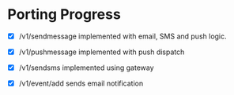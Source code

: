 # Porting Progress

- [x] /v1/sendmessage implemented with email, SMS and push logic.
- [x] /v1/pushmessage implemented with push dispatch
- [x] /v1/sendsms implemented using gateway
- [x] /v1/event/add sends email notification

